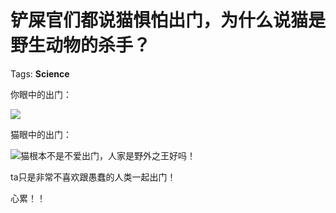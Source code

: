 # 铲屎官们都说猫惧怕出门，为什么说猫是野生动物的杀手？

Tags: **Science**

你眼中的出门：

![](https://pic4.zhimg.com/50/v2-3c7547dfb3002e69bcddb9167eb590a9_hd.jpg?source=1940ef5c)  


猫眼中的出门：

![](https://pic4.zhimg.com/50/v2-8d9042aa08bdc3ee8d93c2bf7d0447e3_hd.jpg?source=1940ef5c)猫根本不是不爱出门，人家是野外之王好吗！

ta只是非常不喜欢跟愚蠢的人类一起出门！

心累！！



